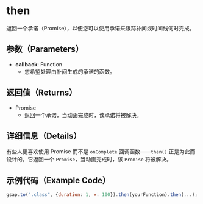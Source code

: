 # then

返回一个承诺（Promise），以便您可以使用承诺来跟踪补间或时间线何时完成。

## 参数（Parameters）

- **callback**: Function
  - 您希望处理由补间生成的承诺的函数。

## 返回值（Returns）

- Promise
  - 返回一个承诺，当动画完成时，该承诺将被解决。

## 详细信息（Details）

有些人更喜欢使用 Promise 而不是 `onComplete` 回调函数——`then()` 正是为此而设计的。它返回一个 `Promise`，当动画完成时，该 `Promise` 将被解决。

## 示例代码（Example Code）

```javascript
gsap.to(".class", {duration: 1, x: 100}).then(yourFunction).then(...);
```
